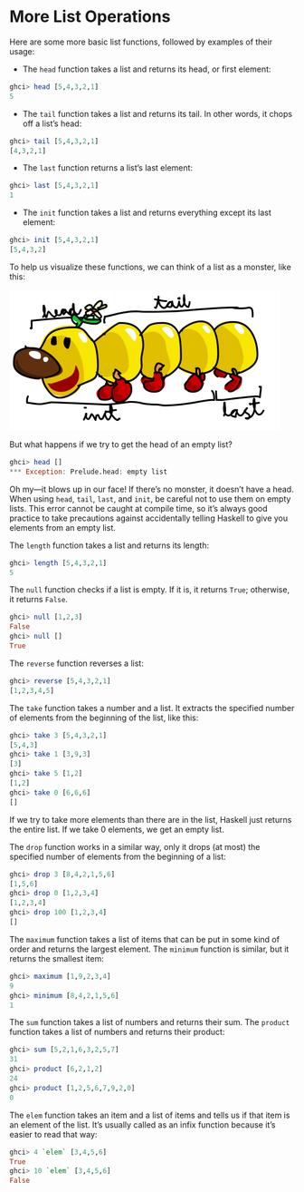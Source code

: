# More List Operations

Here are some more basic list functions, followed by examples of their usage:

- The `head` function takes a list and returns its head, or first element:

```haskell
ghci> head [5,4,3,2,1]
5
```

- The `tail` function takes a list and returns its tail. In other words, it chops off a list’s head:

```haskell
ghci> tail [5,4,3,2,1]
[4,3,2,1]
```

- The `last` function returns a list’s last element:

```haskell
ghci> last [5,4,3,2,1]
1
```

- The `init` function takes a list and returns everything except its last element:

```haskell
ghci> init [5,4,3,2,1]
[5,4,3,2]
```

To help us visualize these functions, we can think of a list as a monster, like this:

![List as a monster](../../../img/moster.png)

But what happens if we try to get the head of an empty list?

```haskell
ghci> head []
*** Exception: Prelude.head: empty list
```

Oh my—it blows up in our face! If there’s no monster, it doesn’t have a head. When using `head`, `tail`, `last`, and `init`, be careful not to use them on empty lists. This error cannot be caught at compile time, so it’s always good practice to take precautions against accidentally telling Haskell to give you elements from an empty list.

The `length` function takes a list and returns its length:

```haskell
ghci> length [5,4,3,2,1]
5
```

The `null` function checks if a list is empty. If it is, it returns `True`; otherwise, it returns `False`.

```haskell
ghci> null [1,2,3]
False
ghci> null []
True
```

The `reverse` function reverses a list:

```haskell
ghci> reverse [5,4,3,2,1]
[1,2,3,4,5]
```

The `take` function takes a number and a list. It extracts the specified number of elements from the beginning of the list, like this:

```haskell
ghci> take 3 [5,4,3,2,1]
[5,4,3]
ghci> take 1 [3,9,3]
[3]
ghci> take 5 [1,2]
[1,2]
ghci> take 0 [6,6,6]
[]
```

If we try to take more elements than there are in the list, Haskell just returns the entire list. If we take 0 elements, we get an empty list.

The `drop` function works in a similar way, only it drops (at most) the specified number of elements from the beginning of a list:

```haskell
ghci> drop 3 [8,4,2,1,5,6]
[1,5,6]
ghci> drop 0 [1,2,3,4]
[1,2,3,4]
ghci> drop 100 [1,2,3,4]
[]
```

The `maximum` function takes a list of items that can be put in some kind of order and returns the largest element. The `minimum` function is similar, but it returns the smallest item:

```haskell
ghci> maximum [1,9,2,3,4]
9
ghci> minimum [8,4,2,1,5,6]
1
```

The `sum` function takes a list of numbers and returns their sum. The `product` function takes a list of numbers and returns their product:

```haskell
ghci> sum [5,2,1,6,3,2,5,7]
31
ghci> product [6,2,1,2]
24
ghci> product [1,2,5,6,7,9,2,0]
0
```

The `elem` function takes an item and a list of items and tells us if that item is an element of the list. It’s usually called as an infix function because it’s easier to read that way:

```haskell
ghci> 4 `elem` [3,4,5,6]
True
ghci> 10 `elem` [3,4,5,6]
False
```
